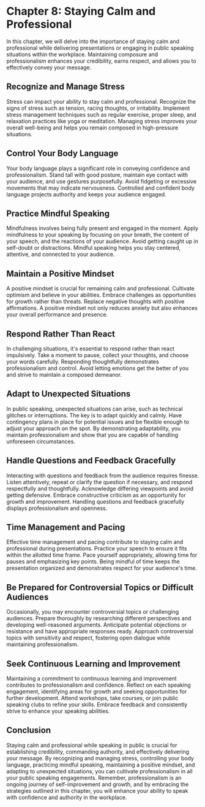 Chapter 8: Staying Calm and Professional
========================================

In this chapter, we will delve into the importance of staying calm and professional while delivering presentations or engaging in public speaking situations within the workplace. Maintaining composure and professionalism enhances your credibility, earns respect, and allows you to effectively convey your message.

Recognize and Manage Stress
---------------------------

Stress can impact your ability to stay calm and professional. Recognize the signs of stress such as tension, racing thoughts, or irritability. Implement stress management techniques such as regular exercise, proper sleep, and relaxation practices like yoga or meditation. Managing stress improves your overall well-being and helps you remain composed in high-pressure situations.

Control Your Body Language
--------------------------

Your body language plays a significant role in conveying confidence and professionalism. Stand tall with good posture, maintain eye contact with your audience, and use gestures purposefully. Avoid fidgeting or excessive movements that may indicate nervousness. Controlled and confident body language projects authority and keeps your audience engaged.

Practice Mindful Speaking
-------------------------

Mindfulness involves being fully present and engaged in the moment. Apply mindfulness to your speaking by focusing on your breath, the content of your speech, and the reactions of your audience. Avoid getting caught up in self-doubt or distractions. Mindful speaking helps you stay centered, attentive, and connected to your audience.

Maintain a Positive Mindset
---------------------------

A positive mindset is crucial for remaining calm and professional. Cultivate optimism and believe in your abilities. Embrace challenges as opportunities for growth rather than threats. Replace negative thoughts with positive affirmations. A positive mindset not only reduces anxiety but also enhances your overall performance and presence.

Respond Rather Than React
-------------------------

In challenging situations, it's essential to respond rather than react impulsively. Take a moment to pause, collect your thoughts, and choose your words carefully. Responding thoughtfully demonstrates professionalism and control. Avoid letting emotions get the better of you and strive to maintain a composed demeanor.

Adapt to Unexpected Situations
------------------------------

In public speaking, unexpected situations can arise, such as technical glitches or interruptions. The key is to adapt quickly and calmly. Have contingency plans in place for potential issues and be flexible enough to adjust your approach on the spot. By demonstrating adaptability, you maintain professionalism and show that you are capable of handling unforeseen circumstances.

Handle Questions and Feedback Gracefully
----------------------------------------

Interacting with questions and feedback from the audience requires finesse. Listen attentively, repeat or clarify the question if necessary, and respond respectfully and thoughtfully. Acknowledge differing viewpoints and avoid getting defensive. Embrace constructive criticism as an opportunity for growth and improvement. Handling questions and feedback gracefully displays professionalism and openness.

Time Management and Pacing
--------------------------

Effective time management and pacing contribute to staying calm and professional during presentations. Practice your speech to ensure it fits within the allotted time frame. Pace yourself appropriately, allowing time for pauses and emphasizing key points. Being mindful of time keeps the presentation organized and demonstrates respect for your audience's time.

Be Prepared for Controversial Topics or Difficult Audiences
-----------------------------------------------------------

Occasionally, you may encounter controversial topics or challenging audiences. Prepare thoroughly by researching different perspectives and developing well-reasoned arguments. Anticipate potential objections or resistance and have appropriate responses ready. Approach controversial topics with sensitivity and respect, fostering open dialogue while maintaining professionalism.

Seek Continuous Learning and Improvement
----------------------------------------

Maintaining a commitment to continuous learning and improvement contributes to professionalism and confidence. Reflect on each speaking engagement, identifying areas for growth and seeking opportunities for further development. Attend workshops, take courses, or join public speaking clubs to refine your skills. Embrace feedback and consistently strive to enhance your speaking abilities.

Conclusion
----------

Staying calm and professional while speaking in public is crucial for establishing credibility, commanding authority, and effectively delivering your message. By recognizing and managing stress, controlling your body language, practicing mindful speaking, maintaining a positive mindset, and adapting to unexpected situations, you can cultivate professionalism in all your public speaking engagements. Remember, professionalism is an ongoing journey of self-improvement and growth, and by embracing the strategies outlined in this chapter, you will enhance your ability to speak with confidence and authority in the workplace.
